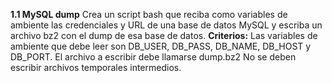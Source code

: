**1.1 MySQL dump**
Crea un script bash que reciba como variables de ambiente las credenciales y URL de una base de datos MySQL y escriba un archivo bz2 con
el dump de esa base de datos.
**Criterios:**
Las variables de ambiente que debe leer son DB_USER, DB_PASS, DB_NAME, DB_HOST y DB_PORT.
El archivo a escribir debe llamarse dump.bz2
No se deben escribir archivos temporales intermedios.
